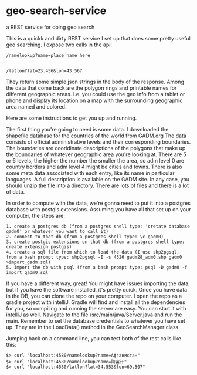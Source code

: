 # geo-search-service
a REST service for doing geo search

This is a quickk and dirty REST service I set up that does some pretty useful geo searching. I expose two calls in the api:
 
```
/namelookup?name=place_name_here


/latlon?lat=23.456&lon=43.567
```

They return some simple json strings in the body of the response. Among the data that come back are the polygon rings and printable names for different geographic areas. I.e. you could use the geo info from a tablet or phone and display its location on a map with the surrounding geographic area named and colored.

Here are some instructions to get you up and running.

The first thing you're going to need is some data. I downloaded the shapefile database for the countries of the world from [GADM.org](http://gadm.org/version2) The data consists of official administrative levels and their corresponding boundaries. The boundaries are cooridinate descriptions of the polygons that make up the boundaries of whatever geographic area you're looking at.  There are 5 or 6 levels, the higher the number the smaller the area, so adm level 0 are country borders and adm level 4 might be cities and towns. There is also some meta data associated with each entry, like its name in particular languages. A full description is available on the GADM site. In any case, you should unzip the file into a directory. There are lots of files and there is a lot of data.

In order to compute with the data, we're gonna need to put it into a postgres database with postgis extensions. Assuming you have all that set up on your computer, the steps are:

```
1. create a postgres db (from a postgres shell type: 'cretate database gadm0' or whatever you want to call it)
2. connect to that db (from a postgres shell type: \c gadm0)
3. create postgis extensions on that db (from a postgres shell type: create extension postgis)
4. create a sql file from which to load the data (I use shp2pgsql, from a bash prompt type: shp2pgsql -I -s 4326 gadm28_adm0.shp gadm0 >import_gadm.sql)
5. import the db with psql (from a bash prompt type: psql -D gadm0 -f import_gadm0.sql 
```


If you have a different way, great! You might have issues importing the data, but if you have the software installed, it's pretty quick. Once you have data in the DB, you can clone the repo on your computer. I open the repo as a gradle project with intelliJ. Gradle will find and install all the dependencies for you, so compiling and running the server are easy. You can start it with intelliJ as well. Navigate to the file /src/main/java/Server.java and run the main. Remember to set the database credentials to whatever you have set up. They are in the LoadData() method in the GeoSearchManager class.

Jumping back on a command line, you can test both of the rest calls like this:

```
$> curl "localhost:4580/namelookup?name=Афганистан"
$> curl "localhost:4580/namelookup?name=阿富汗"
$> curl "localhost:4580/latlon?lat=34.553&lon=69.507"
```


